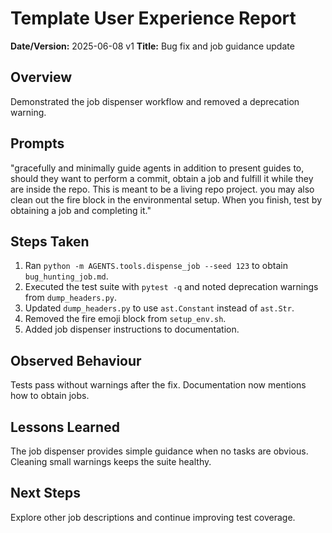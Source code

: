 # Template User Experience Report

**Date/Version:** 2025-06-08 v1
**Title:** Bug fix and job guidance update

## Overview
Demonstrated the job dispenser workflow and removed a deprecation warning.

## Prompts
"gracefully and minimally guide agents in addition to present guides to, should they want to perform a commit, obtain a job and fulfill it while they are inside the repo. This is meant to be a living repo project. you may also clean out the fire block in the environmental setup. When you finish, test by obtaining a job and completing it."

## Steps Taken
1. Ran `python -m AGENTS.tools.dispense_job --seed 123` to obtain `bug_hunting_job.md`.
2. Executed the test suite with `pytest -q` and noted deprecation warnings from `dump_headers.py`.
3. Updated `dump_headers.py` to use `ast.Constant` instead of `ast.Str`.
4. Removed the fire emoji block from `setup_env.sh`.
5. Added job dispenser instructions to documentation.

## Observed Behaviour
Tests pass without warnings after the fix. Documentation now mentions how to obtain jobs.

## Lessons Learned
The job dispenser provides simple guidance when no tasks are obvious. Cleaning small warnings keeps the suite healthy.

## Next Steps
Explore other job descriptions and continue improving test coverage.
